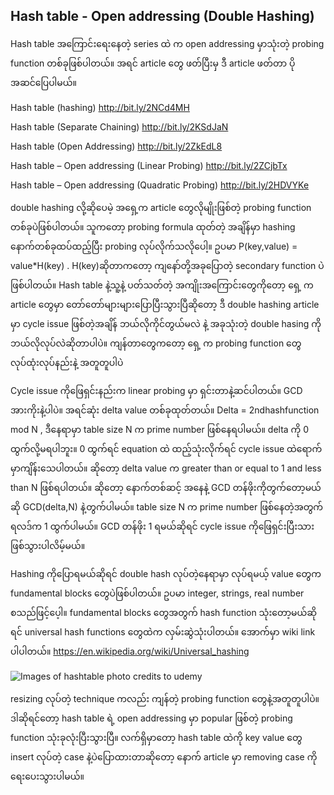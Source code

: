 ## Hash table - Open addressing (Double Hashing)

Hash table အကြောင်းရေးနေတဲ့ series ထဲ က open addressing မှာသုံးတဲ့ probing function တစ်ခုဖြစ်ပါတယ်။ အရင် article တွေ ဖတ်ပြီးမှ ဒီ article ဖတ်တာ ပိုအဆင်ပြေပါမယ်။

Hash table (hashing)
http://bit.ly/2NCd4MH

Hash table (Separate Chaining)
http://bit.ly/2KSdJaN

Hash table (Open Addressing)
http://bit.ly/2ZkEdL8

Hash table – Open addressing (Linear Probing)
http://bit.ly/2ZCjbTx

Hash table – Open addressing (Quadratic Probing)
http://bit.ly/2HDVYKe

double hashing လို့ဆိုပေမဲ့ အရှေ့က article တွေလိုမျိုးဖြစ်တဲ့ probing function တစ်ခုပဲဖြစ်ပါတယ်။ သူကတော့ probing formula ထုတ်တဲ့ အချိန်မှာ hashing နောက်တစ်ခုထပ်ထည့်ပြီး probing လုပ်လိုက်သလိုပေါ့။ ဥပမာ
P(key,value) = value*H(key) . H(key)ဆိုတာကတော့ ကျနော်တို့အခုပြောတဲ့ secondary function ပဲဖြစ်ပါတယ်။
Hash table နဲ့သူ့နဲ့ ပတ်သတ်တဲ့ အကျိုးအကြောင်းတွေကိုတော့ ရှေ့ က article တွေမှာ တော်တော်များများပြောပြီးသွားပြီဆိုတော့ ဒီ double hashing article မှာ cycle issue ဖြစ်တဲ့အချိန် ဘယ်လိုကိုင်တွယ်မလဲ နဲ့ အခုသုံးတဲ့ double hasing ကိုဘယ်လိုလုပ်လဲဆိုတာပါပဲ။ ကျန်တာတွေကတော့ ရှေ့ က probing function တွေလုပ်ထုံးလုပ်နည်းနဲ့ အတူတူပါပဲ

Cycle issue ကိုဖြေရှင်းနည်းက linear probing မှာ ရှင်းတာနဲ့ဆင်ပါတယ်။ GCD အားကိုးနဲ့ပါပဲ။ အရင်ဆုံး delta value တစ်ခုထုတ်တယ်။
Delta = 2ndhashfunction mod N , ဒီနေရာမှာ table size N က prime number ဖြစ်နေရပါမယ်။ delta ကို 0 ထွက်လို့မရပါဘူး။ 0 ထွက်ရင် equation ထဲ ထည့်သုံးလိုက်ရင် cycle issue ထဲရောက်မှာကျိန်းသေပါတယ်။ ဆိုတော့ delta value က greater than or equal to 1 and less than N ဖြစ်ရပါတယ်။ ဆိုတော့ နောက်တစ်ဆင့် အနေနဲ့ GCD တန်ဖိုးကိုတွက်တော့မယ်ဆို GCD(delta,N) နဲ့တွက်ပါမယ်။ table size N က prime number ဖြစ်နေတဲ့အတွက် ရလဒ်က 1 ထွက်ပါမယ်။ GCD တန်ဖိုး 1 ရမယ်ဆိုရင် cycle issue ကိုဖြေရှင်းပြီးသားဖြစ်သွားပါလိမ့်မယ်။

Hashing ကိုပြောရမယ်ဆိုရင် double hash လုပ်တဲ့နေရာမှာ လုပ်ရမယ့် value တွေက fundamental blocks တွေပဲဖြစ်ပါတယ်။ ဥပမာ integer, strings, real number စသည်ဖြင့်ပေ့ါ။ fundamental blocks တွေအတွက် hash function သုံးတော့မယ်ဆိုရင် universal hash functions တွေထဲက လှမ်းဆွဲသုံးပါတယ်။ အောက်မှာ wiki link ပါပါတယ်။
https://en.wikipedia.org/wiki/Universal_hashing

![Images of hashtable](https://raw.githubusercontent.com/HlaingTinHtun/Data-Structure-Algorithm-In-Burmese/master/assets/hashtable/open%20addressing/doublehashing.jpg)
photo credits to udemy

resizing လုပ်တဲ့ technique ကလည်း ကျန်တဲ့ probing function တွေနဲ့အတူတူပါပဲ။ ဒါဆိုရင်တော့ hash table ရဲ့ open addressing မှာ popular ဖြစ်တဲ့ probing function သုံးခုလုံးပြီးသွားပြီ။ လက်ရှိမှာတော့ hash table ထဲကို key value တွေ insert လုပ်တဲ့ case နဲ့ပဲပြောထားတာဆိုတော့ နောက် article မှာ removing case ကိုရေးပေးသွားပါမယ်။
